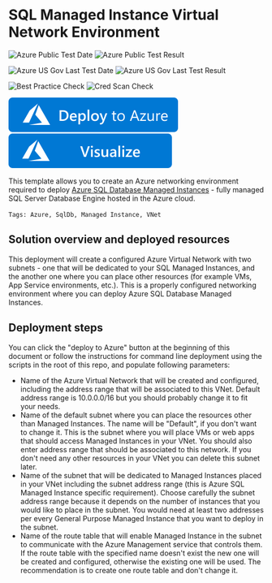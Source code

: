 # SQL Managed Instance Virtual Network Environment

![Azure Public Test Date](https://azurequickstartsservice.blob.core.windows.net/badges/quickstarts/microsoft.sql/sql-managed-instance-azure-environment/PublicLastTestDate.svg)
![Azure Public Test Result](https://azurequickstartsservice.blob.core.windows.net/badges/quickstarts/microsoft.sql/sql-managed-instance-azure-environment/PublicDeployment.svg)

![Azure US Gov Last Test Date](https://azurequickstartsservice.blob.core.windows.net/badges/quickstarts/microsoft.sql/sql-managed-instance-azure-environment/FairfaxLastTestDate.svg)
![Azure US Gov Last Test Result](https://azurequickstartsservice.blob.core.windows.net/badges/quickstarts/microsoft.sql/sql-managed-instance-azure-environment/FairfaxDeployment.svg)

![Best Practice Check](https://azurequickstartsservice.blob.core.windows.net/badges/quickstarts/microsoft.sql/sql-managed-instance-azure-environment/BestPracticeResult.svg)
![Cred Scan Check](https://azurequickstartsservice.blob.core.windows.net/badges/quickstarts/microsoft.sql/sql-managed-instance-azure-environment/CredScanResult.svg)

[![Deploy To Azure](https://raw.githubusercontent.com/Azure/azure-quickstart-templates/master/1-CONTRIBUTION-GUIDE/images/deploytoazure.svg?sanitize=true)](https://portal.azure.com/#create/Microsoft.Template/uri/https%3A%2F%2Fraw.githubusercontent.com%2FAzure%2Fazure-quickstart-templates%2Fmaster%2Fquickstarts%2Fmicrosoft.sql%2Fsql-managed-instance-azure-environment%2Fazuredeploy.json)  [![Visualize](https://raw.githubusercontent.com/Azure/azure-quickstart-templates/master/1-CONTRIBUTION-GUIDE/images/visualizebutton.svg?sanitize=true)](http://armviz.io/#/?load=https%3A%2F%2Fraw.githubusercontent.com%2FAzure%2Fazure-quickstart-templates%2Fmaster%2Fquickstarts%2Fmicrosoft.sql%2Fsql-managed-instance-azure-environment%2Fazuredeploy.json)

This template allows you to create an Azure networking environment required to deploy [Azure SQL Database Managed Instances](https://docs.microsoft.com/en-us/azure/sql-database/sql-database-managed-instance) - fully managed SQL Server Database Engine hosted in the Azure cloud.

`Tags: Azure, SqlDb, Managed Instance, VNet`

## Solution overview and deployed resources

This deployment will create a configured Azure Virtual Network with two subnets - one that will be dedicated to your SQL Managed Instances,
and the another one where you can place other resources (for example VMs, App Service environments, etc.). This is a properly
configured networking environment where you can deploy Azure SQL Database Managed Instances.

## Deployment steps

You can click the "deploy to Azure" button at the beginning of this document or follow the instructions for command line deployment using the scripts in the root of this repo, and populate following parameters:
 - Name of the Azure Virtual Network that will be created and configured, including the address range that will be associated to this VNet. Default address range is 10.0.0.0/16 but you should probably change it to fit your needs.
 - Name of the default subnet where you can place the resources other than Managed Instances. The name will be "Default", if you don't want to change it. This is the subnet where you will place VMs or web apps that should access Managed Instances in your VNet. You should also enter address range that should be associated to this network. If you don't need any other resources in your VNet you can delete this subnet later. 
 - Name of the subnet that will be dedicated to Managed Instances placed in your VNet including the subnet address range (this is Azure SQL Managed Instance specific requirement). Choose carefully the subnet address range because it depends on the number of instances that you would like to place in the subnet. You would need at least two addresses per every General Purpose Managed Instance that you want to deploy in the subnet.
 - Name of the route table that will enable Managed Instance in the subnet to communicate with the Azure Management service that controls them. If the route table with the specified name doesn't exist the new one will be created and configured, otherwise the existing one will be used. The recommendation is to create one route table and don't change it.



